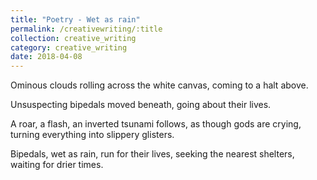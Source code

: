 ```yaml
---
title: "Poetry - Wet as rain" 
permalink: /creativewriting/:title
collection: creative_writing
category: creative_writing
date: 2018-04-08
---
```


Ominous clouds rolling across the white canvas, coming to a halt above.

Unsuspecting bipedals moved beneath, going about their lives.

A roar, a flash, an inverted tsunami follows, as though gods are crying, turning everything into slippery glisters.

Bipedals, wet as rain, run for their lives, seeking the nearest shelters, waiting for drier times.